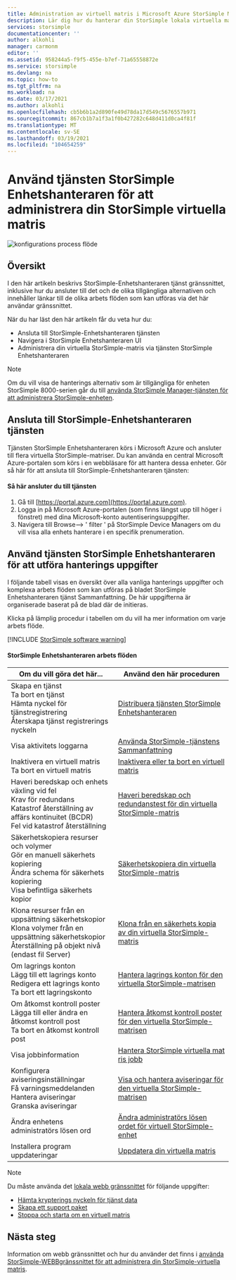```yaml
---
title: Administration av virtuell matris i Microsoft Azure StorSimple Manager | Microsoft Docs
description: Lär dig hur du hanterar din StorSimple lokala virtuella matris med hjälp av StorSimple Enhetshanteraren-tjänsten i Azure Portal.
services: storsimple
documentationcenter: ''
author: alkohli
manager: carmonm
editor: ''
ms.assetid: 958244a5-f9f5-455e-b7ef-71a65558872e
ms.service: storsimple
ms.devlang: na
ms.topic: how-to
ms.tgt_pltfrm: na
ms.workload: na
ms.date: 03/17/2021
ms.author: alkohli
ms.openlocfilehash: cb5b6b1a2d890fe49d78da17d549c5676557b971
ms.sourcegitcommit: 867cb1b7a1f3a1f0b427282c648d411d0ca4f81f
ms.translationtype: MT
ms.contentlocale: sv-SE
ms.lasthandoff: 03/19/2021
ms.locfileid: "104654259"
---
```

# <a name="use-the-storsimple-device-manager-service-to-administer-your-storsimple-virtual-array"></a>Använd tjänsten StorSimple Enhetshanteraren för att administrera din StorSimple virtuella matris
![konfigurations process flöde](./media/storsimple-virtual-array-manager-service-administration/manage4.png)

## <a name="overview"></a>Översikt
I den här artikeln beskrivs StorSimple-Enhetshanteraren tjänst gränssnittet, inklusive hur du ansluter till det och de olika tillgängliga alternativen och innehåller länkar till de olika arbets flöden som kan utföras via det här användar gränssnittet.

När du har läst den här artikeln får du veta hur du:

* Ansluta till StorSimple-Enhetshanteraren tjänsten
* Navigera i StorSimple Enhetshanteraren UI
* Administrera din virtuella StorSimple-matris via tjänsten StorSimple Enhetshanteraren

> [!NOTE]
> Om du vill visa de hanterings alternativ som är tillgängliga för enheten StorSimple 8000-serien går du till [använda StorSimple Manager-tjänsten för att administrera StorSimple-enheten](./storsimple-8000-manager-service-administration.md).

## <a name="connect-to-the-storsimple-device-manager-service"></a>Ansluta till StorSimple-Enhetshanteraren tjänsten
Tjänsten StorSimple Enhetshanteraren körs i Microsoft Azure och ansluter till flera virtuella StorSimple-matriser. Du kan använda en central Microsoft Azure-portalen som körs i en webbläsare för att hantera dessa enheter. Gör så här för att ansluta till StorSimple-Enhetshanteraren tjänsten:

#### <a name="to-connect-to-the-service"></a>Så här ansluter du till tjänsten
1. Gå till [https://portal.azure.com](https://portal.azure.com).
2. Logga in på Microsoft Azure-portalen (som finns längst upp till höger i fönstret) med dina Microsoft-konto autentiseringsuppgifter.
3. Navigera till Browse--> ' filter ' på StorSimple Device Managers om du vill visa alla enhets hanterare i en specifik prenumeration.

## <a name="use-the-storsimple-device-manager-service-to-perform-management-tasks"></a>Använd tjänsten StorSimple Enhetshanteraren för att utföra hanterings uppgifter
I följande tabell visas en översikt över alla vanliga hanterings uppgifter och komplexa arbets flöden som kan utföras på bladet StorSimple Enhetshanteraren tjänst Sammanfattning. De här uppgifterna är organiserade baserat på de blad där de initieras.

Klicka på lämplig procedur i tabellen om du vill ha mer information om varje arbets flöde.

[!INCLUDE [StorSimple software warning](../../includes/storsimple-update-software-warning.md)]

#### <a name="storsimple-device-manager-workflows"></a>StorSimple Enhetshanteraren arbets flöden
| Om du vill göra det här... | Använd den här proceduren |
| --- | --- |
| Skapa en tjänst</br>Ta bort en tjänst</br>Hämta nyckel för tjänstregistrering</br>Återskapa tjänst registrerings nyckeln |[Distribuera tjänsten StorSimple Enhetshanteraren](storsimple-virtual-array-manage-service.md) |
| Visa aktivitets loggarna |[Använda StorSimple-tjänstens Sammanfattning](storsimple-virtual-array-service-summary.md) |
| Inaktivera en virtuell matris</br>Ta bort en virtuell matris |[Inaktivera eller ta bort en virtuell matris](storsimple-virtual-array-deactivate-and-delete-device.md) |
| Haveri beredskap och enhets växling vid fel</br>Krav för redundans</br>Katastrof återställning av affärs kontinuitet (BCDR)</br>Fel vid katastrof återställning |[Haveri beredskap och redundanstest för din virtuella StorSimple-matris](storsimple-virtual-array-failover-dr.md) |
| Säkerhetskopiera resurser och volymer</br>Gör en manuell säkerhets kopiering</br>Ändra schema för säkerhets kopiering</br>Visa befintliga säkerhets kopior |[Säkerhetskopiera din virtuella StorSimple-matris](storsimple-virtual-array-backup.md) |
| Klona resurser från en uppsättning säkerhetskopior</br>Klona volymer från en uppsättning säkerhetskopior</br>Återställning på objekt nivå (endast fil Server) |[Klona från en säkerhets kopia av din virtuella StorSimple-matris](storsimple-virtual-array-clone.md) |
| Om lagrings konton</br>Lägg till ett lagrings konto</br>Redigera ett lagrings konto</br>Ta bort ett lagringskonto |[Hantera lagrings konton för den virtuella StorSimple-matrisen](storsimple-virtual-array-manage-storage-accounts.md) |
| Om åtkomst kontroll poster</br>Lägga till eller ändra en åtkomst kontroll post </br>Ta bort en åtkomst kontroll post |[Hantera åtkomst kontroll poster för den virtuella StorSimple-matrisen](storsimple-virtual-array-manage-acrs.md) |
| Visa jobbinformation |[Hantera StorSimple virtuella mat ris jobb](storsimple-virtual-array-manage-jobs.md) |
| Konfigurera aviseringsinställningar</br>Få varningsmeddelanden</br>Hantera aviseringar</br>Granska aviseringar |[Visa och hantera aviseringar för den virtuella StorSimple-matrisen](storsimple-virtual-array-manage-alerts.md) |
| Ändra enhetens administratörs lösen ord |[Ändra administratörs lösen ordet för virtuell StorSimple-enhet](storsimple-virtual-array-change-device-admin-password.md) |
| Installera program uppdateringar |[Uppdatera din virtuella matris](storsimple-virtual-array-install-update.md) |

> [!NOTE]
> Du måste använda det [lokala webb gränssnittet](storsimple-ova-web-ui-admin.md) för följande uppgifter:
> 
> * [Hämta krypterings nyckeln för tjänst data](storsimple-ova-web-ui-admin.md#get-the-service-data-encryption-key)
> * [Skapa ett support paket](storsimple-ova-web-ui-admin.md#generate-a-log-package)
> * [Stoppa och starta om en virtuell matris](storsimple-ova-web-ui-admin.md#shut-down-and-restart-your-device)
> 
> 

## <a name="next-steps"></a>Nästa steg
Information om webb gränssnittet och hur du använder det finns i [använda StorSimple-WEBBgränssnittet för att administrera din StorSimple-virtuella matris](storsimple-ova-web-ui-admin.md).